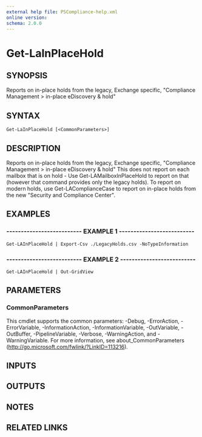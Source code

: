 ```yaml
---
external help file: PSCompliance-help.xml
online version: 
schema: 2.0.0
---
```


# Get-LaInPlaceHold

## SYNOPSIS
Reports on in-place holds from the legacy, Exchange specific, "Compliance Management \> in-place eDiscovery & hold"

## SYNTAX

```
Get-LaInPlaceHold [<CommonParameters>]
```

## DESCRIPTION
Reports on in-place holds from the legacy, Exchange specific, "Compliance Management \> in-place eDiscovery & hold"
This does not report on each mailbox that is on hold - Use Get-LAMailboxInPlaceHold to report on that (however that command provides only the legacy holds).
To report on modern holds, use Get-LAComplianceCase to report on in-place holds from the new "Security and Compliance Center".

## EXAMPLES

### -------------------------- EXAMPLE 1 --------------------------
```
Get-LAInPlaceHold | Export-Csv ./LegacyHolds.csv -NoTypeInformation
```

### -------------------------- EXAMPLE 2 --------------------------
```
Get-LAInPlaceHold | Out-GridView
```

## PARAMETERS

### CommonParameters
This cmdlet supports the common parameters: -Debug, -ErrorAction, -ErrorVariable, -InformationAction, -InformationVariable, -OutVariable, -OutBuffer, -PipelineVariable, -Verbose, -WarningAction, and -WarningVariable. For more information, see about_CommonParameters (http://go.microsoft.com/fwlink/?LinkID=113216).

## INPUTS

## OUTPUTS

## NOTES

## RELATED LINKS


